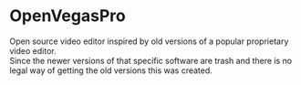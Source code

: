 # OpenVegasPro
Open source video editor inspired by old versions of a popular proprietary video editor.  
Since the newer versions of that specific software are trash and there is no legal way of getting the old versions this was created.
